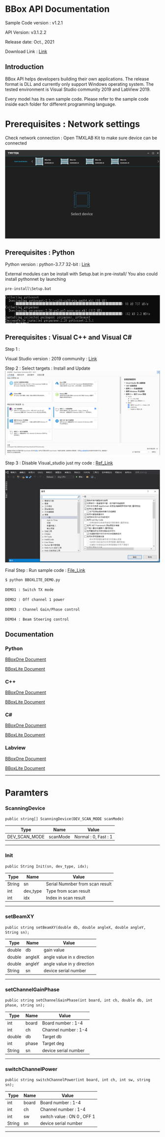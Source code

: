 # BBox API Documentation

Sample Code version : v1.2.1

API Version: v3.1.2.2

Release date: Oct., 2021

Download Link : [Link](https://github.com/tmytek/bbox-api/releases/tag/v1.2.1)

## Introduction

BBox API helps developers building their own applications. The release format is DLL and currently only support Windows operating system. The tested environment is Visual Studio community 2019 and LabView 2019.

Every model has its own sample code. Please refer to the sample code inside each folder for different programming language.

# Prerequisites : Network settings

Check network connection : Open TMXLAB Kit to make sure device can be connected

![](./images/image_5.png)


## Prerequisites : Python

Python version  : python-3.7.7 32-bit : [Link](https://www.python.org/downloads/release/python-377/)

External modules can be install with Setup.bat in pre-install/
You also could install pythonnet by launching <pre><code>pre-install\Setup.bat</code></pre> 
    ![](./images/image_2.png)


## Prerequisites : Visual C++ and Visual C#

Step 1 :

Visual Studio version : 2019 community :  [Link](https://visualstudio.microsoft.com/zh-hant/downloads/)

Step 2 : Select targets : Install and Update 
![](./images/image_1.png)

Step 3 : Disable Visual_studio just my code : [Ref_Link](https://docs.microsoft.com/zh-tw/visualstudio/debugger/just-my-code?view=vs-2019)

![](./images/image_3.png)

Final Step : Run sample code : [File_Link](https://github.com/tmytek/bbox-api/blob/master/example/BBoxLite/second_generation/Python/BBOXLITE_DEMO.py)

    $ python BBOXLITE_DEMO.py

    DEMO1 : Switch TX mode

    DEMO2 : Off channel 1 power

    DEMO3 : Channel Gain/Phase control

    DEMO4 : Beam Steering control

## Documentation

### Python 

[BBoxOne Document](https://github.com/tmytek/bbox-api/tree/master/example/BBoxOne%20Series/BBoxOne/Python)

[BBoxLite Document](https://github.com/tmytek/bbox-api/tree/master/example/BBoxLite%20Series/BBoxLite%205G/Python)

### C++

[BBoxOne Document](https://github.com/tmytek/bbox-api/tree/master/example/BBoxOne%20Series/BBoxOne/C%2B%2B)

[BBoxLite Document](https://github.com/tmytek/bbox-api/tree/master/example/BBoxLite%20Series/BBoxLite%205G/C%2B%2B)

### C#

[BBoxOne Document](https://github.com/tmytek/bbox-api/tree/master/example/BBoxOne%20Series/BBoxOne/C%23)

[BBoxLite Document](https://github.com/tmytek/bbox-api/tree/master/example/BBoxLite%20Series/BBoxLite%205G/C%23)

### Labview

[BBoxOne Document](https://github.com/tmytek/bbox-api/tree/master/example/BBoxOne%20Series/BBoxOne/LabView2019)

[BBoxLite Document](https://github.com/tmytek/bbox-api/tree/master/example/BBoxLite%20Series/BBoxLite%205G/LabView2017/BBoxLite28A)

----------
# Paramters

### ScanningDevice
    public string[] ScanningDevice(DEV_SCAN_MODE scanMode)
| Type | Name | Value |
| - | - | - |
| DEV_SCAN_MODE | scanMode | Normal : 0, Fast : 1 |

----------
### Init
    public String Init(sn, dev_type, idx);
| Type | Name | Value |
| - | - | - |
| String     | sn         | Serial Numnber from scan result |
| int     | dev_type         | Type from scan result |
| int     | idx         | Index in scan result |


----------
### setBeamXY
    public string setBeamXY(double db, double angleX, double angleY, String sn);
| Type  | Name  | Value |
| -     | -     | -     |
| double       | db          | gain value
| double       | angleX      | angle value in x direction
| double       | angleY      | angle value in y direction
| String       | sn          | device serial number

----------
### setChannelGainPhase
    public string setChannelGainPhase(int board, int ch, double db, int phase, string sn);
| Type  | Name  | Value |
| -     | -     | -     |
| int       | board       | Board number   : 1-4
| int       | ch          | Channel number : 1-4
| double    | db          | Target db
| int       | phase       | Target deg
| String    | sn          | device serial number

----------
### switchChannelPower
    public string switchChannelPower(int board, int ch, int sw, string sn);
| Type  | Name  | Value |
| -     | -     | -     |
| int       | board       | Board number   : 1-4
| int       | ch          | Channel number : 1-4
| int       | sw          | switch value   : ON 0 , OFF 1
| String    | sn          | device serial number

----------